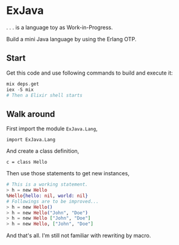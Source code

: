 # ExJava
. . . is a language toy as Work-in-Progress.

Build a mini Java language by using the Erlang OTP.

## Start

Get this code and use following commands to build and execute it:
```elixir
mix deps.get
iex -S mix
# Then a Elixir shell starts
```

## Walk around

First import the module `ExJava.Lang`,
```
import ExJava.Lang
```

And create a class definition,
```
c = class Hello
```

Then use those statements to get new instances,
```elixir
# This is a working statement.
> h = new Hello
%Hello{hello: nil, world: nil}
# Followings are to be improved...
> h = new Hello()
> h = new Hello("John", "Doe")
> h = new Hello ["John", "Doe"]
> h = new Hello, ["John", "Doe"]
```

And that's all. I'm still not familiar with rewriting by macro.
